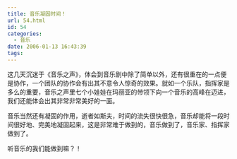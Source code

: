 ```yaml
---
title: 音乐凝固时间！
url: 54.html
id: 54
categories:
  - 音乐
date: 2006-01-13 16:43:39
tags:
---
```


这几天沉迷于《音乐之声》，体会到音乐剧中除了简单以外，还有很重在的一点便是协作，一个团队的协作会有出其不意令人惊奇的效果。就如一个乐队，指挥家是多么的重要，音乐之声里七个小娃娃在玛丽亚的带领下向一个音乐的高峰在迈进，我们还能体会出其非常非常美好的一面。  
  
音乐当然还有凝固的作用，逝者如斯夫，时间的流失很快很急，音乐却能将一段时间很好地、完美地凝固起来，这是非常难于做到的，音乐做到了，音乐家、指挥家做到了。  
  
听音乐的我们能做到嘛？！